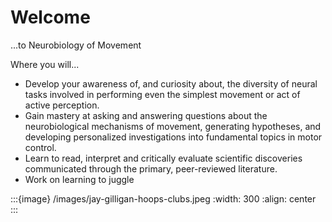 # Welcome 

...to Neurobiology of Movement


Where you will...
- Develop your awareness of, and curiosity about, the diversity of neural tasks involved in performing even the simplest movement or act of active perception.
- Gain mastery at asking and answering questions about the neurobiological mechanisms of movement, generating hypotheses, and developing personalized investigations into fundamental topics in motor control.
- Learn to read, interpret and critically evaluate scientific discoveries communicated through the primary, peer-reviewed literature.
- Work on learning to juggle


:::{image} /images/jay-gilligan-hoops-clubs.jpeg
:width: 300
:align: center
:::







